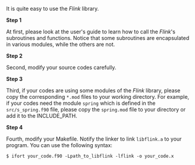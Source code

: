 It is quite easy to use the *Flink* library.

**Step 1**

At first, please look at the user's guide to learn how to call the *Flink*'s subroutines and functions. Notice that some subroutines are encapsulated in various modules, while the others are not.

**Step 2**

Second, modify your source codes carefully.

**Step 3**

Third, if your codes are using some modules of the *Flink* library, please copy the corresponding `*.mod` files to your working directory. For example, if your codes need the module `spring` which is defined in the `src/s_spring.f90` file, please copy the `spring.mod` file to your directory or add it to the INCLUDE_PATH.

**Step 4**

Fourth, modify your Makefile. Notify the linker to link `libflink.a` to your program. You can use the following syntax:

```shell
$ ifort your_code.f90 -Lpath_to_libflink -lflink -o your_code.x
```